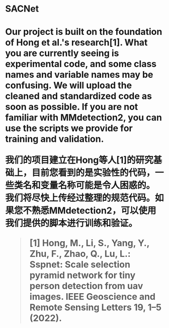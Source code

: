 <h1>SACNet<h1>

Our project is built on the foundation of Hong et al.'s research[1]. What you are currently seeing is experimental code, and some class names and variable names may be confusing. 
We will upload the cleaned and standardized code as soon as possible.
If you are not familiar with MMdetection2, you can use the scripts we provide for training and validation.

我们的项目建立在Hong等人[1]的研究基础上，目前您看到的是实验性的代码，一些类名和变量名称可能是令人困惑的。
我们将尽快上传经过整理的规范代码。如果您不熟悉MMdetection2，可以使用我们提供的脚本进行训练和验证。

>[1] Hong, M., Li, S., Yang, Y., Zhu, F., Zhao, Q., Lu, L.: Sspnet: Scale selection pyramid network for tiny person detection from uav images. IEEE Geoscience and Remote Sensing Letters 19, 1–5 (2022).
